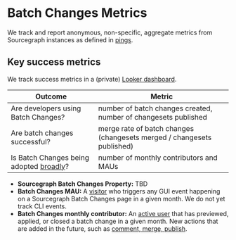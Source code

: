 # Batch Changes Metrics

We track and report anonymous, non-specific, aggregate metrics from Sourcegraph instances as defined in [pings](https://docs.sourcegraph.com/admin/pings).

## Key success metrics

We track success metrics in a (private) [Looker dashboard](https://sourcegraph.looker.com/dashboards-next/174).

| Outcome                                            | Metric                                                                 |
| -------------------------------------------------- | ---------------------------------------------------------------------- |
| Are developers using Batch Changes?                | number of batch changes created, number of changesets published        |
| Are batch changes successful?                      | merge rate of batch changes (changesets merged / changesets published) |
| Is Batch Changes being adopted [broadly](#Vision)? | number of monthly contributors and MAUs                                |


- **Sourcegraph Batch Changes Property:** TBD
- **Batch Changes MAU:** A [visitor](../../../../bizops/user_definitions.md#visitor) who triggers any GUI event happening on a Sourcegraph Batch Changes page in a given month. We do not yet track CLI events.
- **Batch Changes monthly contributor:** An [active user](../../../../bizops/user_definitions.md#active-user) that has previewed, applied, or closed a batch change in a given month. New actions that are added in the future, such as [comment, merge, publish](https://sourcegraph.productboard.com/roadmap/2263724-batch-changes-releases/features/6775792/portal).
